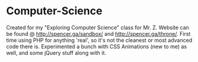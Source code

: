 # Computer-Science
 Created for my "Exploring Computer Science" class for Mr. Z. 
 Website can be found @ http://spencer.ga/sandbox/ and http://spencer.ga/throne/.
 First time using PHP for anything 'real', so it's not the cleanest or most advanced code there is.
 Experimented a bunch with CSS Animations (new to me) as well, and some jQuery stuff along with it.
